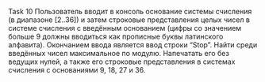 Task 10
Пользователь вводит в консоль основание системы счисления (в диапазоне [2..36]) и
затем строковые представления целых чисел в системе счисления с введённым
основанием (цифры со значением больше 9 должны вводиться как прописные буквы
латинского алфавита). Окончанием ввода является ввод строки “Stop”. Найти среди
введённых чисел максимальное по модулю. Напечатать его без ведущих нулей, а также
его строковые представления в системах счисления с основаниями 9, 18, 27 и 36.